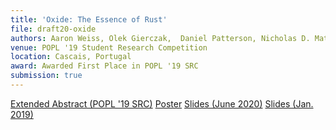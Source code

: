 ```yaml
---
title: 'Oxide: The Essence of Rust'
file: draft20-oxide
authors: Aaron Weiss, Olek Gierczak,  Daniel Patterson, Nicholas D. Matsakis, Amal Ahmed
venue: POPL '19 Student Research Competition 
location: Cascais, Portugal
award: Awarded First Place in POPL '19 SRC
submission: true
---
```


[Extended Abstract (POPL '19 SRC)](./pubs/popl19-src-oxide.pdf)
[Poster](./pubs/popl19-src-oxide-poster.pdf)
[Slides (June 2020)](./pubs/invited20-oxide-slides.pdf)
[Slides (Jan. 2019)](./pubs/popl19-src-oxide-slides.pdf)
